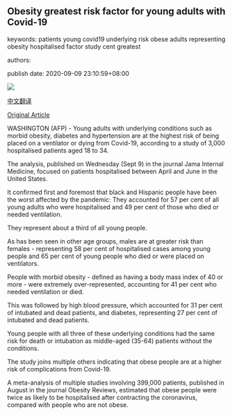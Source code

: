 ## Obesity greatest risk factor for young adults with Covid-19

keywords: patients young covid19 underlying risk obese adults representing obesity hospitalised factor study cent greatest

authors: 

publish date: 2020-09-09 23:10:59+08:00

![](https://www.straitstimes.com/sites/default/files/styles/x_large/public/articles/2020/09/09/2020-09-01t174918z_1035943836_rc2tpi9tyuj7_rtrmadp_3_health-coronavirus-usa-chelsea.jpg?itok=d2K1RSkz)

[中文翻译](Obesity%20greatest%20risk%20factor%20for%20young%20adults%20with%20Covid-19_zh.md)

[Original Article](https://www.straitstimes.com/world/united-states/obesity-greatest-risk-factor-for-young-adults-with-covid-19)

WASHINGTON (AFP) - Young adults with underlying conditions such as morbid obesity, diabetes and hypertension are at the highest risk of being placed on a ventilator or dying from Covid-19, according to a study of 3,000 hospitalised patients aged 18 to 34.

The analysis, published on Wednesday (Sept 9) in the journal Jama Internal Medicine, focused on patients hospitalised between April and June in the United States.

It confirmed first and foremost that black and Hispanic people have been the worst affected by the pandemic: They accounted for 57 per cent of all young adults who were hospitalised and 49 per cent of those who died or needed ventilation.

They represent about a third of all young people.

As has been seen in other age groups, males are at greater risk than females - representing 58 per cent of hospitalised cases among young people and 65 per cent of young people who died or were placed on ventilators.

People with morbid obesity - defined as having a body mass index of 40 or more - were extremely over-represented, accounting for 41 per cent who needed ventilation or died.

This was followed by high blood pressure, which accounted for 31 per cent of intubated and dead patients, and diabetes, representing 27 per cent of intubated and dead patients.

Young people with all three of these underlying conditions had the same risk for death or intubation as middle-aged (35-64) patients without the conditions.

The study joins multiple others indicating that obese people are at a higher risk of complications from Covid-19.

A meta-analysis of multiple studies involving 399,000 patients, published in August in the journal Obesity Reviews, estimated that obese people were twice as likely to be hospitalised after contracting the coronavirus, compared with people who are not obese.